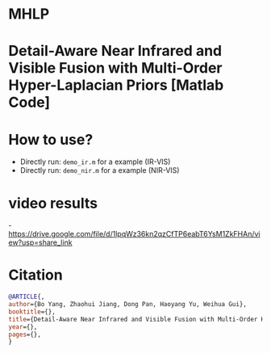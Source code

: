# MHLP
# Detail-Aware Near Infrared and Visible Fusion with Multi-Order Hyper-Laplacian Priors [Matlab Code]


# How to use?
- Directly run: ``demo_ir.m`` for a  example (IR-VIS)
- Directly run: ``demo_nir.m`` for a  example (NIR-VIS)
# video results
-https://drive.google.com/file/d/1lpqWz36kn2qzCfTP6eabT6YsM1ZkFHAn/view?usp=share_link
 
# Citation
```bibtex
@ARTICLE{,
author={Bo Yang, Zhaohui Jiang, Dong Pan, Haoyang Yu, Weihua Gui},
booktitle={},
title={Detail-Aware Near Infrared and Visible Fusion with Multi-Order Hyper-Laplacian Priors},
year={},
pages={},
}
```
